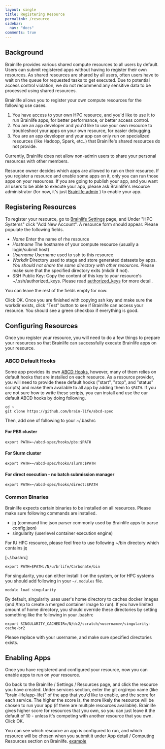 ```yaml
---
layout: single
title: Registering Resource
permalink: /resource
sidebar:
  nav: "docs"
comments: true
---
```


## Background

Brainlife provides various shared compute resources to all users by default. Users can submit registered apps without having to register their own resources.
As shared resources are shared by all users, often users have to wait on the queue for requested tasks to get executed. Due to potential access control violation, we do not recommend any sensitive data to be processed using shared resources.

Brainlife allows you to register your own compute resources for the following use cases.

1. You have access to your own HPC resource, and you'd like to use it to run Brainlife apps, for better performance, or better access control.
2. You are an app developer and you'd like to use your own resource to troubleshoot your apps on your own resource, for easier debugging.
3. You are an app developer and your app can only run on specialized resources (like Hadoop, Spark, etc..) that Brainlife's shared resources do not provide.

Currently, Brainlife does not allow non-admin users to share your personal resources with other members. 

Resource owner decides which apps are allowed to run on their resource. If you register a resource and enable some apps on it, only you can run those apps on your resources. If you are going to publish your app, and you want all users to be able to execute your app, please ask Brainlife's resource administrator (for now, it's just [Brainlife admin](brlife@iu.edu) ) to enable your app.

## Registering Resources

To register your resource, go to [Brainlife Settings](https://brainlife.io/wf/#!/resources) page, and Under "HPC Systems" click "Add New Account". A resource form should appear. Please populate the following fields.

* *Name* Enter the name of rhe resource
* *Hostname* The hostname of your compute resource (usually a login/submit host)
* *Username* Username used to ssh to this resource
* *Workdir* Directory used to stage and store generated datasets by apps. *You should not share the same directory with other resources*. Please make sure that the specified directory exits (mkdir if not).
* SSH Public Key: Copy the content of this key to your resource's ~/.ssh/authorized_keys. Please read [authorized_keys](https://www.ssh.com/ssh/authorized_keys/) for more detail.

You can leave the rest of the fields empty for now.

Click OK. Once you are finished with copying ssh key and make sure the workdir exists, click "Test" button to see if Brainlife can access your resource. You should see a green checkbox if everything is good.

## Configuring Resources

Once you register your resource, you will need to do a few things to prepare your resources so that Brainlife can successfully execute Brainlife apps on your resource.

### ABCD Default Hooks

Some app provides its own [ABCD Hooks](https://github.com/brain-life/abcd-spec), however, many of them relies on default hooks that are installed on each resource. As a resource provider, you will need to provide these default hooks ("start", "stop", and "status" scripts) and make them available to all app by adding them to `$PATH`. If you are not sure how to write these scripts, you can install and use the our default ABCD hooks by doing following.

```
cd ~
git clone https://github.com/brain-life/abcd-spec
```

Then, add one of following to your ~/.bashrc

#### For PBS cluster

```
export PATH=~/abcd-spec/hooks/pbs:$PATH
```

#### For Slurm cluster

```
export PATH=~/abcd-spec/hooks/slurm:$PATH
```

#### For direct execution - no batch submission manager

```
export PATH=~/abcd-spec/hooks/direct:$PATH
```

### Common Binaries

Brainlife expects certain binaries to be installed on all resources. Please make sure following commands are installed.

* jq (command line json parser commonly used by Brainlife apps to parse config.json)
* singularity (userlevel container execution engine)

For IU HPC resource, please feel free to use following ~/bin directory which contains jq

[~/.bashrc]

```
export PATH=$PATH:/N/u/brlife/Carbonate/bin
```

For singularity, you can either install it on the system, or for HPC systems you should add following in your `~/.modules` file.

```
module load singularity
```

By default, singularity uses user's home directory to caches docker images (and /tmp to create a merged container image to run). If you have limited amount of home directory, you should override these directories by setting something like the following in your .bashrc

```
export SINGULARITY_CACHEDIR=/N/dc2/scratch/<username>/singularity-cache-br2
```

Please replace <username> with your username, and make sure specified directories exists.

## Enabling Apps

Once you have registered and configured your resource, now you can enable apps to run on your resource.

Go back to the Brainlife / Settings / Resources page, and click the resource you have created. Under services section, enter the git org/repo name (like "brain-life/app-life)" of the app that you'd like to enable, and the score for each service. The higher the score is, the more likely the resource will be chosen to run your app (if there are multiple resources available). Brainlife gives higher score for resources that you own, so you can just leave it the default of 10 - unless it's competing with another resource that you own. Click OK.

You can see which resource an app is configured to run, and which resource will be chosen when you submit it under App detail / Computing Resources section on Brainlife. [example](https://brainlife.io/warehouse/app/58c56cf7e13a50849b258800)


